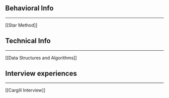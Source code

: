 ## Behavioral Info
---
[[Star Method]]


## Technical Info 
--- 
[[Data Structures and Algorithms]]


## Interview experiences
--- 
[[Cargill Interview]]